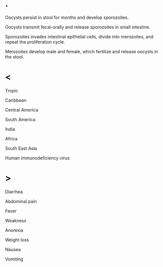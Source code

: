 # .

Oocysts persist in stool for months and develop sporozoites.

Oocysts transmit fecal-orally and release sporozoites in small intestine.

Sporozoites invades intestinal epithelial cells, divide into merozoites, and repeat the proliferation cycle.

Merozoites develop male and female, which fertilize and release oocysts in the stool.


# <

Tropic

Caribbean

Central America

South America

India

Africa

South East Asia

Human immunodeficiency virus

# >

Diarrhea

Abdominal pain

Fever

Weakness

Anorexia

Weight loss

Nausea

Vomiting
